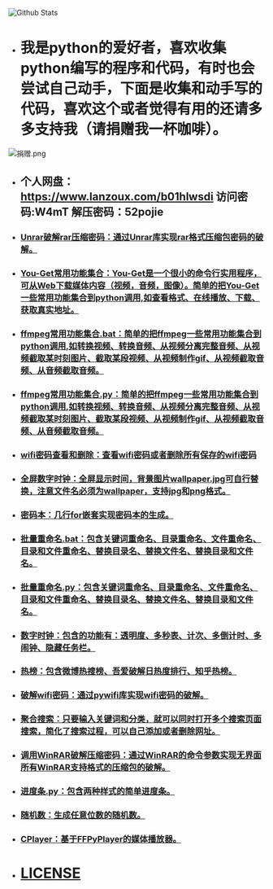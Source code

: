 ![Github Stats](https://github-readme-stats.vercel.app/api?username=cnzbpy&show_icons=true)

* # 我是python的爱好者，喜欢收集python编写的程序和代码，有时也会尝试自己动手，下面是收集和动手写的代码，喜欢这个或者觉得有用的还请多多支持我（请捐赠我一杯咖啡）。

![捐赠.png](https://i.loli.net/2020/10/06/O6qhlacSMHN8CdB.png)

* ## 个人网盘：https://www.lanzoux.com/b01hlwsdi  访问密码:W4mT 解压密码：52pojie

* ### [Unrar破解rar压缩密码：通过Unrar库实现rar格式压缩包密码的破解。](https://github.com/cnzbpy/simplepy/blob/master/Unrar%E7%A0%B4%E8%A7%A3rar%E5%8E%8B%E7%BC%A9%E5%AF%86%E7%A0%81.py)

* ### [You-Get常用功能集合：You-Get是一个很小的命令行实用程序，可从Web下载媒体内容（视频，音频，图像）。简单的把You-Get一些常用功能集合到python调用,如查看格式、在线播放、下载、获取真实地址。](https://github.com/cnzbpy/simplepy/blob/master/You-Get%E5%B8%B8%E7%94%A8%E5%8A%9F%E8%83%BD%E9%9B%86%E5%90%88.py)

* ### [ffmpeg常用功能集合.bat：简单的把ffmpeg一些常用功能集合到python调用,如转换视频、转换音频、从视频分离完整音频、从视频截取某时刻图片、截取某段视频、从视频制作gif、从视频截取音频、从音频截取音频。](https://github.com/cnzbpy/simplepy/blob/master/ffmpeg%E5%B8%B8%E7%94%A8%E5%8A%9F%E8%83%BD%E9%9B%86%E5%90%88.bat)

* ### [ffmpeg常用功能集合.py：简单的把ffmpeg一些常用功能集合到python调用,如转换视频、转换音频、从视频分离完整音频、从视频截取某时刻图片、截取某段视频、从视频制作gif、从视频截取音频、从音频截取音频。](https://github.com/cnzbpy/simplepy/blob/master/ffmpeg%E5%B8%B8%E7%94%A8%E5%8A%9F%E8%83%BD%E9%9B%86%E5%90%88.py)

* ### [wifi密码查看和删除：查看wifi密码或者删除所有保存的wifi密码](https://github.com/cnzbpy/simplepy/blob/master/wifi%E5%AF%86%E7%A0%81%E6%9F%A5%E7%9C%8B%E5%92%8C%E5%88%A0%E9%99%A4.bat)

* ### [全屏数字时钟：全屏显示时间，背景图片wallpaper.jpg可自行替换，注意文件名必须为wallpaper，支持jpg和png格式。](https://github.com/cnzbpy/simplepy/blob/master/%E5%85%A8%E5%B1%8F%E6%95%B0%E5%AD%97%E6%97%B6%E9%92%9F.py)

* ### [密码本：几行for嵌套实现密码本的生成。](https://github.com/cnzbpy/simplepy/blob/master/%E5%AF%86%E7%A0%81%E6%9C%AC.py)

* ### [批量重命名.bat：包含关键词重命名、目录重命名、文件重命名、目录和文件重命名、替换目录名、替换文件名、替换目录和文件名。](https://github.com/cnzbpy/simplepy/blob/master/%E6%89%B9%E9%87%8F%E9%87%8D%E5%91%BD%E5%90%8D.bat)

* ### [批量重命名.py：包含关键词重命名、目录重命名、文件重命名、目录和文件重命名、替换目录名、替换文件名、替换目录和文件名。](https://github.com/cnzbpy/simplepy/blob/master/%E6%89%B9%E9%87%8F%E9%87%8D%E5%91%BD%E5%90%8D.py)

* ### [数字时钟：包含的功能有：透明度、多秒表、计次、多倒计时、多闹钟、隐藏任务栏。](https://github.com/cnzbpy/simplepy/blob/master/%E6%95%B0%E5%AD%97%E6%97%B6%E9%92%9F.py)

* ### [热榜：包含微博热搜榜、吾爱破解日热度排行、知乎热榜。](https://github.com/cnzbpy/simplepy/blob/master/%E7%83%AD%E6%A6%9C.py)

* ### [破解wifi密码：通过pywifi库实现wifi密码的破解。](https://github.com/cnzbpy/simplepy/blob/master/%E7%A0%B4%E8%A7%A3wifi%E5%AF%86%E7%A0%81.py)

* ### [聚合搜索：只要输入关键词和分类，就可以同时打开多个搜索页面搜索，简化了搜索过程，可以自己添加或者删除网址。](https://github.com/cnzbpy/simplepy/blob/master/%E8%81%9A%E5%90%88%E6%90%9C%E7%B4%A2.py)

* ### [调用WinRAR破解压缩密码：通过WinRAR的命令参数实现无界面所有WinRAR支持格式的压缩包的破解。](https://github.com/cnzbpy/simplepy/blob/master/%E8%B0%83%E7%94%A8WinRAR%E7%A0%B4%E8%A7%A3%E5%8E%8B%E7%BC%A9%E5%AF%86%E7%A0%81.py)

* ### [进度条.py：包含两种样式的简单进度条。](https://github.com/cnzbpy/simplepy/blob/master/%E8%BF%9B%E5%BA%A6%E6%9D%A1.py)

* ### [随机数：生成任意位数的随机数。](https://github.com/cnzbpy/simplepy/blob/master/%E9%9A%8F%E6%9C%BA%E6%95%B0.py)

* ### [CPlayer：基于FFPyPlayer的媒体播放器。](https://github.com/cnzbpy/simplepy/blob/master/CPlayer/CPlayerdemo.py)

* # [LICENSE](https://github.com/cnzbpy/simplepy/blob/master/LICENSE)
